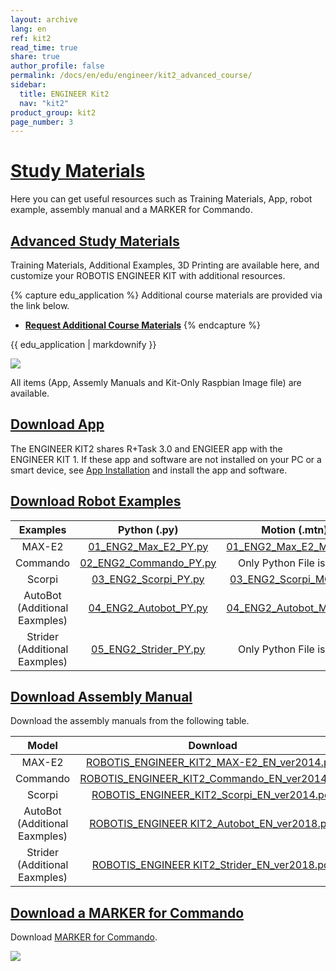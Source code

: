 ```yaml
---
layout: archive
lang: en
ref: kit2
read_time: true
share: true
author_profile: false
permalink: /docs/en/edu/engineer/kit2_advanced_course/
sidebar:
  title: ENGINEER Kit2
  nav: "kit2"
product_group: kit2
page_number: 3
---
```


<style>body {counter-reset: h1 2 !important;}</style>

# [Study Materials](#study-materials)

Here you can get useful resources such as Training Materials, App, robot example, assembly manual and a MARKER for Commando. 

## [Advanced Study Materials](#advanced-study-materials)

Training Materials, Additional Examples, 3D Printing are available here, and customize your ROBOTIS ENGINEER KIT with additional resources.

{% capture edu_application %}
Additional course materials are provided via the link below.

- [**Request Additional Course Materials**](http://en.robotis.com/edu/engkit2.php)
{% endcapture %}
<div class="notice--info">{{ edu_application | markdownify }}</div>

![](/assets/images/edu/engineer/kit2/engineer_edu_metarials_kit2.png)

All items (App, Assemly Manuals and Kit-Only Raspbian Image file) are available. 

## [Download App](#download-app)
The ENGINEER KIT2 shares R+Task 3.0 and ENGIEER app with the ENGINEER KIT 1. If these app and software are not installed on your PC or a smart device, see [App Installation](/docs/en/edu/engineer/kit1/#app-installation) and install the app and software.

## [Download Robot Examples](#download-robot-examples)

|            Examples            |                                  Python (.py)                                  |                                  Motion (.mtn)                                  |
|:------------------------------:|:------------------------------------------------------------------------------:|:-------------------------------------------------------------------------------:|
|             MAX-E2             |  [01_ENG2_Max_E2_PY.py](https://www.robotis.com/service/download.php?no=1915)  | [01_ENG2_Max_E2_MO.mtn3](https://www.robotis.com/service/download.php?no=1916)  |
|            Commando            | [02_ENG2_Commando_PY.py](https://www.robotis.com/service/download.php?no=1917) |                            Only Python File is used                             |
|             Scorpi             |  [03_ENG2_Scorpi_PY.py](https://www.robotis.com/service/download.php?no=1919)  | [03_ENG2_Scorpi_MO.mtn3](https://www.robotis.com/service/download.php?no=1918)  |
| AutoBot  (Additional Eaxmples) | [04_ENG2_Autobot_PY.py](https://www.robotis.com/service/download.php?no=1920)  | [04_ENG2_Autobot_MO.mtn3](https://www.robotis.com/service/download.php?no=1921) |
| Strider  (Additional Eaxmples) | [05_ENG2_Strider_PY.py](https://www.robotis.com/service/download.php?no=1922)  |                            Only Python File is used                             |

## [Download Assembly Manual](#download-assembly-manual)
Download the assembly manuals from the following table.

|             Model              |                                               Download                                                |
|:------------------------------:|:-----------------------------------------------------------------------------------------------------:|
|             MAX-E2             |  [ROBOTIS_ENGINEER_KIT2_MAX-E2_EN_ver2014.pdf](https://www.robotis.com/service/download.php?no=1929)  |
|            Commando            | [ROBOTIS_ENGINEER_KIT2_Commando_EN_ver2014.pdf](https://www.robotis.com/service/download.php?no=1930) |
|             Scorpi             |  [ROBOTIS_ENGINEER_KIT2_Scorpi_EN_ver2014.pdf](https://www.robotis.com/service/download.php?no=1931)  |
| AutoBot  (Additional Eaxmples) | [ROBOTIS_ENGINEER KIT2_Autobot_EN_ver2018.pdf](https://www.robotis.com/service/download.php?no=1981)  |
| Strider  (Additional Eaxmples) | [ROBOTIS_ENGINEER KIT2_Strider_EN_ver2018.pdf](https://www.robotis.com/service/download.php?no=1982)  |


## [Download a MARKER for Commando](#download-a-marker-for-commando)

Download [MARKER for Commando](https://www.robotis.com/service/download.php?no=1933).

![](/assets/images/edu/engineer/kit2/marker_for_commando.png)
